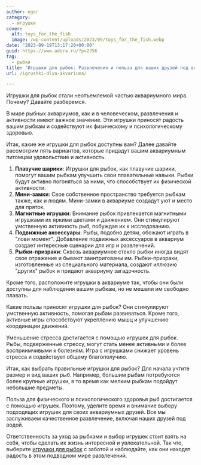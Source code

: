 ```yaml
---
author: egor
category:
  - игрушки
cover:
  alt: toys_for_the_fish
  image: /wp-content/uploads/2023/09/toys_for_the_fish.webp
date: "2023-09-19T13:17:20+00:00"
guid: https://www.adora.ru/?p=2356
tag:
  - рыбки
title: 'Игрушки для рыбок: Развлечения и польза для ваших друзей под водой'
url: /igrushki-dlya-akvariuma/

---
```

Игрушки для рыбок стали неотъемлемой частью аквариумного мира. Почему? Давайте разберемся.

В мире рыбных аквариумов, как и в человеческом, развлечения и активности имеют важное значение. Эти игрушки приносят радость вашим рыбкам и содействуют их физическому и психологическому здоровью.

Итак, какие же игрушки для рыбок доступны вам? Далее давайте рассмотрим пять вариантов, которые придадут вашим аквариумным питомцам удовольствие и активность.

1. **Плавучие шарики**: Игрушки для рыбок, как плавучие шарики, помогут вашим рыбкам улучшить свои плавательные навыки. Рыбки будут активно погоняться за ними, что способствует их физической активности.
1. **Мини-замки**: Свое собственное пространство требуется рыбкам также, как и людям. Мини-замки в аквариуме создадут уют и место для пряток.
1. **Магнитные игрушки**: Внимание рыбок привлекается магнитными игрушками их яркими цветами и движением. Они стимулируют умственную активность рыб, побуждая их к исследованию.
1. **Подвижные аксессуары**: Рыбы, подобно детям, обожают играть в "лови момент". Добавление подвижных аксессуаров в аквариум создает интересные сценарии для игр и развлечений.
1. **Рыбки-призраки**: Сквозь аквариумное стекло рыбки иногда видят свое отражение и бывают заинтригованы им. Рыбки-призраки, изготовленные из специального материала, создают иллюзию "других" рыбок и придают аквариуму загадочность.

Кроме того, расположите игрушки в аквариуме так, чтобы они были доступны для наблюдения вашим рыбкам, но не мешали им свободно плавать.

Какие пользы приносят игрушки для рыбок? Они стимулируют умственную активность, помогая рыбам развиваться. Кроме того, активные игры способствуют укреплению мышц и улучшению координации движений.

Уменьшение стресса достигается с помощью игрушек для рыбок. Рыбы, подверженные стрессу, могут стать менее активными и более восприимчивыми к болезням. Игра с игрушками снижает уровень стресса и содействует общему благополучию.

Итак, как выбрать правильные игрушки для рыбок? Для начала учтите размер и вид ваших рыб. Например, большим рыбам потребуются более крупные игрушки, в то время как мелким рыбкам подойдут небольшие предметы.

Польза для физического и психологического здоровья рыб достигается с помощью игрушек. Поэтому, уделите время и внимание выбору подходящих игрушек для своих аквариумных друзей. Все мы заслуживаем качественное развлечение, включая наших друзей под водой.

Ответственность за уход за рыбками и выбор игрушек стоит взять на себя, чтобы сделать их жизнь интересной и увлекательной. Так что, выберите [игрушки для рыбок](https://ru.pinterest.com/artist_adora/) с заботой и наблюдайте, как они находят радость в этом подводном мире развлечений.
